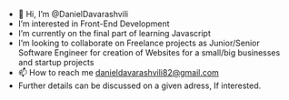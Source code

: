 - 👋 Hi, I’m @DanielDavarashvili
- I’m interested in Front-End Development  
- I’m currently on the final part of learning Javascript
- I’m looking to collaborate on Freelance projects as Junior/Senior Software Engineer for creation of Websites for a small/big businesses and startup projects
- 📫 How to reach me danieldavarashvili82@gmail.com
- Further details can be discussed on a given adress, If interested.


<!---
DanielDavarashvili/DanielDavarashvili is a ✨ special ✨ repository because its `README.md` (this file) appears on your GitHub profile.
You can click the Preview link to take a look at your changes.
--->
